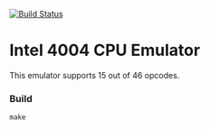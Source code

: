 [![Build Status](https://travis-ci.org/Erzis900/4004-CPU-EMU.svg?branch=master)](https://travis-ci.org/Erzis900/4004-CPU-EMU)

# Intel 4004 CPU Emulator
This emulator supports 15 out of 46 opcodes.

### Build
```
make
```

